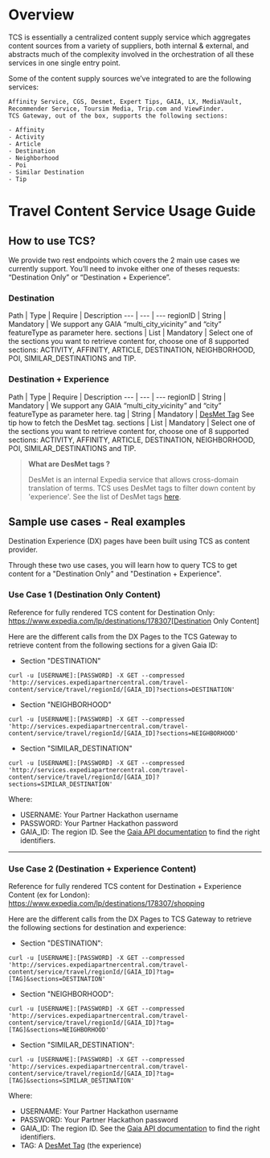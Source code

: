 # Overview

TCS is essentially a centralized content supply service which aggregates content sources from a variety of suppliers, both internal & external, and abstracts much of the complexity involved in the orchestration of all these services in one single entry point. 

Some of the content supply sources we’ve integrated to are the following services: 

```
Affinity Service, CGS, Desmet, Expert Tips, GAIA, LX, MediaVault, Recommender Service, Toursim Media, Trip.com and ViewFinder.
TCS Gateway, out of the box, supports the following sections:

- Affinity
- Activity
- Article
- Destination
- Neighborhood
- Poi
- Similar Destination
- Tip
```

# Travel Content Service Usage Guide

## How to use TCS?

We provide two rest endpoints which covers the 2 main use cases we currently support. You’ll need to invoke either one of theses requests: “Destination Only” or “Destination + Experience”.

### Destination

Path | Type | Require | Description
--- | --- | ---
regionID | String | Mandatory | We support any GAIA “multi_city_vicinity” and “city” featureType as parameter here.
sections | List<String> | Mandatory | Select one of the sections you want to retrieve content for, choose one of 8 supported sections: ACTIVITY, AFFINITY, ARTICLE, DESTINATION, NEIGHBORHOOD, POI, SIMILAR_DESTINATIONS and TIP.


### Destination + Experience

Path | Type | Require | Description
--- | --- | ---
regionID | String | Mandatory | We support any GAIA “multi_city_vicinity” and “city” featureType as parameter here.
tag | String | Mandatory | [DesMet Tag](https://expediaconnectivity.com/apis/hackathon/travel-content-service-tcs/desmet.html) See tip how to fetch the DesMet tag.
sections | List<String> | Mandatory | Select one of the sections you want to retrieve content for, choose one of 8 supported sections: ACTIVITY, AFFINITY, ARTICLE, DESTINATION, NEIGHBORHOOD, POI, SIMILAR_DESTINATIONS and TIP.

>**What are DesMet tags ?**
>
>DesMet is an internal Expedia service that allows cross-domain translation of terms. TCS uses DesMet tags to filter down content by 'experience'. See the list of DesMet tags [here](https://expediaconnectivity.com/apis/hackathon/travel-content-service-tcs/desmet.html).

## Sample use cases - Real examples

Destination Experience (DX) pages have been built using TCS as content provider.

Through these two use cases, you will learn how to query TCS to get content for a "Destination Only" and "Destination + Experience".

### Use Case 1 (Destination Only Content)

Reference for fully rendered TCS content for Destination Only: https://www.expedia.com/lp/destinations/178307[Destination Only Content]

Here are the different calls from the DX Pages to the TCS Gateway to retrieve content from the following sections for a given Gaia ID:

- Section "DESTINATION"
```
curl -u [USERNAME]:[PASSWORD] -X GET --compressed 'http://services.expediapartnercentral.com/travel-content/service/travel/regionId/[GAIA_ID]?sections=DESTINATION'
```

- Section "NEIGHBORHOOD"
```
curl -u [USERNAME]:[PASSWORD] -X GET --compressed 'http://services.expediapartnercentral.com/travel-content/service/travel/regionId/[GAIA_ID]?sections=NEIGHBORHOOD'
```

- Section "SIMILAR_DESTINATION"
```
curl -u [USERNAME]:[PASSWORD] -X GET --compressed 'http://services.expediapartnercentral.com/travel-content/service/travel/regionId/[GAIA_ID]?sections=SIMILAR_DESTINATION'
```

Where:

- USERNAME: Your Partner Hackathon username
- PASSWORD: Your Partner Hackathon password
- GAIA_ID: The region ID. See the [Gaia API documentation](https://expediaconnectivity.com/apis/hackathon/gaia/overview.html) to find the right identifiers.


---

### Use Case 2 (Destination + Experience Content)

Reference for fully rendered TCS content for Destination + Experience Content (ex for London): https://www.expedia.com/lp/destinations/178307/shopping

Here are the different calls from the DX Pages to TCS Gateway to retrieve the following sections for destination and experience:

- Section "DESTINATION":
```
curl -u [USERNAME]:[PASSWORD] -X GET --compressed 'http://services.expediapartnercentral.com/travel-content/service/travel/regionId/[GAIA_ID]?tag=[TAG]&sections=DESTINATION'
```

- Section "NEIGHBORHOOD":
```
curl -u [USERNAME]:[PASSWORD] -X GET --compressed 'http://services.expediapartnercentral.com/travel-content/service/travel/regionId/[GAIA_ID]?tag=[TAG]&sections=NEIGHBORHOOD'
```

- Section "SIMILAR_DESTINATION":
```
curl -u [USERNAME]:[PASSWORD] -X GET --compressed 'http://services.expediapartnercentral.com/travel-content/service/travel/regionId/[GAIA_ID]?tag=[TAG]&sections=SIMILAR_DESTINATION'
```

Where:

- USERNAME: Your Partner Hackathon username
- PASSWORD: Your Partner Hackathon password
- GAIA_ID: The region ID. See the [Gaia API documentation](https://expediaconnectivity.com/apis/hackathon/gaia/overview.html) to find the right identifiers.
- TAG: A [DesMet Tag](https://expediaconnectivity.com/apis/hackathon/travel-content-service-tcs/desmet.html) (the experience)
